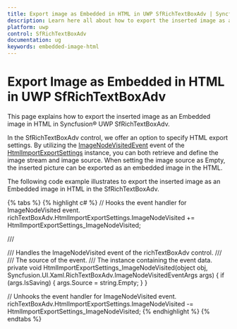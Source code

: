 ```yaml
---
title: Export image as Embedded in HTML in UWP SfRichTextBoxAdv | Syncfusion
description: Learn here all about how to export the inserted image as an Embedded image in HTML in Syncfusion UWP SfRichTextBoxAdv and more.
platform: uwp
control: SfRichTextBoxAdv
documentation: ug
keywords: embedded-image-html
---
```


# Export Image as Embedded in HTML in UWP SfRichTextBoxAdv

This page explains how to export the inserted image as an Embedded image in HTML in Syncfusion&reg; UWP SfRichTextBoxAdv.

In the SfRichTextBoxAdv control, we offer an option to specify HTML export settings. By utilizing the [ImageNodeVisitedEvent](https://help.syncfusion.com/cr/uwp/Syncfusion.UI.Xaml.RichTextBoxAdv.ImageNodeVisitedEventArgs.html) event of the [HtmlImportExportSettings](https://help.syncfusion.com/cr/uwp/Syncfusion.UI.Xaml.RichTextBoxAdv.HtmlImportExportSettings.html) instance, you can both retrieve and define the image stream and image source. When setting the image source as Empty, the inserted picture can be exported as an embedded image in the HTML.

The following code example illustrates to export the inserted image as an Embedded image in HTML in the SfRichTextBoxAdv.

{% tabs %}
{% highlight c# %}
// Hooks the event handler for ImageNodeVisited event.
richTextBoxAdv.HtmlImportExportSettings.ImageNodeVisited += HtmlImportExportSettings_ImageNodeVisited;

/// <summary>
/// Handles the ImageNodeVisited event of the richTextBoxAdv control.
/// </summary>
/// <param name="obj">The source of the event.</param>
/// <param name="args">The <see cref="ImageNodeVisitedEventArgs"/> instance containing the event data.</param>
 private void HtmlImportExportSettings_ImageNodeVisited(object obj, Syncfusion.UI.Xaml.RichTextBoxAdv.ImageNodeVisitedEventArgs args)
        {
            if (args.IsSaving)
            {
                args.Source = string.Empty;
            }
        }
		
// Unhooks the event handler for ImageNodeVisited event.
richTextBoxAdv.HtmlImportExportSettings.ImageNodeVisited -= HtmlImportExportSettings_ImageNodeVisited;
{% endhighlight %}
{% endtabs %}